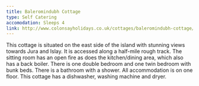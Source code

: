 ```yaml
---
title: Baleromindubh Cottage
type: Self Catering
accomodation: Sleeps 4
link: http://www.colonsayholidays.co.uk/cottages/baleromindubh-cottage/526
---
```


This cottage is situated on the east side of the island with stunning views towards Jura and Islay. It is accessed along a half-mile rough track. The sitting room has an open fire as does the kitchen/dining area, which also has a back boiler. There is one double bedroom and one twin bedroom with bunk beds. There is a bathroom with a shower. All accommodation is on one floor. This cottage has a dishwasher, washing machine and dryer.